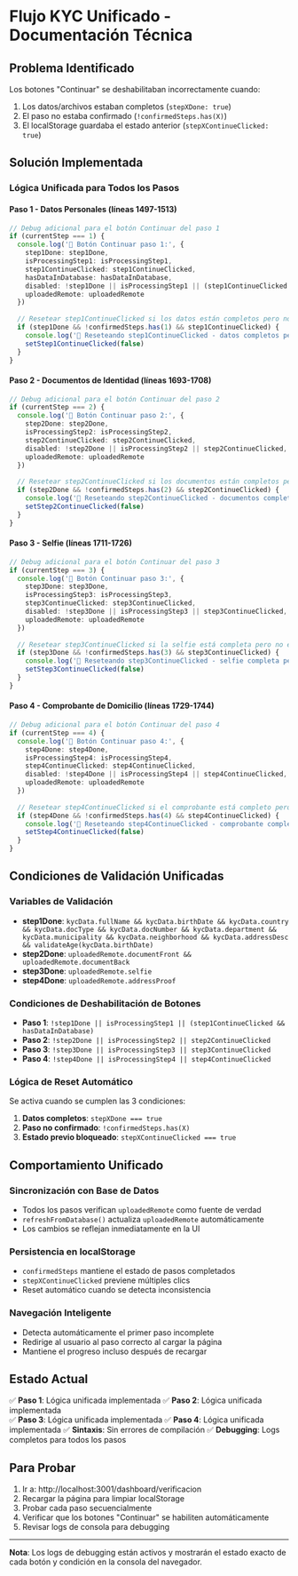 # Flujo KYC Unificado - Documentación Técnica

## Problema Identificado
Los botones "Continuar" se deshabilitaban incorrectamente cuando:
1. Los datos/archivos estaban completos (`stepXDone: true`)
2. El paso no estaba confirmado (`!confirmedSteps.has(X)`)
3. El localStorage guardaba el estado anterior (`stepXContinueClicked: true`)

## Solución Implementada

### Lógica Unificada para Todos los Pasos

#### Paso 1 - Datos Personales (líneas 1497-1513)
```typescript
// Debug adicional para el botón Continuar del paso 1
if (currentStep === 1) {
  console.log('🔘 Botón Continuar paso 1:', {
    step1Done: step1Done,
    isProcessingStep1: isProcessingStep1,
    step1ContinueClicked: step1ContinueClicked,
    hasDataInDatabase: hasDataInDatabase,
    disabled: !step1Done || isProcessingStep1 || (step1ContinueClicked && hasDataInDatabase),
    uploadedRemote: uploadedRemote
  })
  
  // Resetear step1ContinueClicked si los datos están completos pero no está en confirmedSteps
  if (step1Done && !confirmedSteps.has(1) && step1ContinueClicked) {
    console.log('🔄 Reseteando step1ContinueClicked - datos completos pero paso no confirmado')
    setStep1ContinueClicked(false)
  }
}
```

#### Paso 2 - Documentos de Identidad (líneas 1693-1708)
```typescript
// Debug adicional para el botón Continuar del paso 2
if (currentStep === 2) {
  console.log('🔘 Botón Continuar paso 2:', {
    step2Done: step2Done,
    isProcessingStep2: isProcessingStep2,
    step2ContinueClicked: step2ContinueClicked,
    disabled: !step2Done || isProcessingStep2 || step2ContinueClicked,
    uploadedRemote: uploadedRemote
  })
  
  // Resetear step2ContinueClicked si los documentos están completos pero no está en confirmedSteps
  if (step2Done && !confirmedSteps.has(2) && step2ContinueClicked) {
    console.log('🔄 Reseteando step2ContinueClicked - documentos completos pero paso no confirmado')
    setStep2ContinueClicked(false)
  }
}
```

#### Paso 3 - Selfie (líneas 1711-1726)
```typescript
// Debug adicional para el botón Continuar del paso 3
if (currentStep === 3) {
  console.log('🔘 Botón Continuar paso 3:', {
    step3Done: step3Done,
    isProcessingStep3: isProcessingStep3,
    step3ContinueClicked: step3ContinueClicked,
    disabled: !step3Done || isProcessingStep3 || step3ContinueClicked,
    uploadedRemote: uploadedRemote
  })
  
  // Resetear step3ContinueClicked si la selfie está completa pero no está en confirmedSteps
  if (step3Done && !confirmedSteps.has(3) && step3ContinueClicked) {
    console.log('🔄 Reseteando step3ContinueClicked - selfie completa pero paso no confirmado')
    setStep3ContinueClicked(false)
  }
}
```

#### Paso 4 - Comprobante de Domicilio (líneas 1729-1744)
```typescript
// Debug adicional para el botón Continuar del paso 4
if (currentStep === 4) {
  console.log('🔘 Botón Continuar paso 4:', {
    step4Done: step4Done,
    isProcessingStep4: isProcessingStep4,
    step4ContinueClicked: step4ContinueClicked,
    disabled: !step4Done || isProcessingStep4 || step4ContinueClicked,
    uploadedRemote: uploadedRemote
  })
  
  // Resetear step4ContinueClicked si el comprobante está completo pero no está en confirmedSteps
  if (step4Done && !confirmedSteps.has(4) && step4ContinueClicked) {
    console.log('🔄 Reseteando step4ContinueClicked - comprobante completo pero paso no confirmado')
    setStep4ContinueClicked(false)
  }
}
```

## Condiciones de Validación Unificadas

### Variables de Validación
- **step1Done**: `kycData.fullName && kycData.birthDate && kycData.country && kycData.docType && kycData.docNumber && kycData.department && kycData.municipality && kycData.neighborhood && kycData.addressDesc && validateAge(kycData.birthDate)`
- **step2Done**: `uploadedRemote.documentFront && uploadedRemote.documentBack`
- **step3Done**: `uploadedRemote.selfie`
- **step4Done**: `uploadedRemote.addressProof`

### Condiciones de Deshabilitación de Botones
- **Paso 1**: `!step1Done || isProcessingStep1 || (step1ContinueClicked && hasDataInDatabase)`
- **Paso 2**: `!step2Done || isProcessingStep2 || step2ContinueClicked`
- **Paso 3**: `!step3Done || isProcessingStep3 || step3ContinueClicked`
- **Paso 4**: `!step4Done || isProcessingStep4 || step4ContinueClicked`

### Lógica de Reset Automático
Se activa cuando se cumplen las 3 condiciones:
1. **Datos completos**: `stepXDone === true`
2. **Paso no confirmado**: `!confirmedSteps.has(X)`
3. **Estado previo bloqueado**: `stepXContinueClicked === true`

## Comportamiento Unificado

### Sincronización con Base de Datos
- Todos los pasos verifican `uploadedRemote` como fuente de verdad
- `refreshFromDatabase()` actualiza `uploadedRemote` automáticamente
- Los cambios se reflejan inmediatamente en la UI

### Persistencia en localStorage
- `confirmedSteps` mantiene el estado de pasos completados
- `stepXContinueClicked` previene múltiples clics
- Reset automático cuando se detecta inconsistencia

### Navegación Inteligente
- Detecta automáticamente el primer paso incomplete
- Redirige al usuario al paso correcto al cargar la página
- Mantiene el progreso incluso después de recargar

## Estado Actual
✅ **Paso 1**: Lógica unificada implementada
✅ **Paso 2**: Lógica unificada implementada  
✅ **Paso 3**: Lógica unificada implementada
✅ **Paso 4**: Lógica unificada implementada
✅ **Sintaxis**: Sin errores de compilación
✅ **Debugging**: Logs completos para todos los pasos

## Para Probar
1. Ir a: http://localhost:3001/dashboard/verificacion
2. Recargar la página para limpiar localStorage
3. Probar cada paso secuencialmente
4. Verificar que los botones "Continuar" se habiliten automáticamente
5. Revisar logs de consola para debugging

---

**Nota**: Los logs de debugging están activos y mostrarán el estado exacto de cada botón y condición en la consola del navegador.














